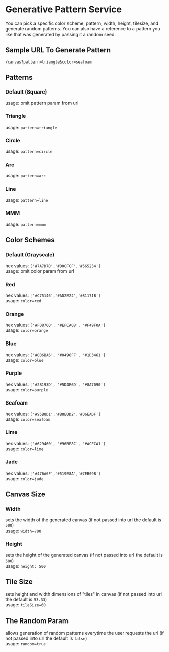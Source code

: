 # Generative Pattern Service

You can pick a specific color scheme, pattern, width, height, tilesize, and generate random patterns. You can also have a reference to a pattern you like that was generated by passing it a random seed. 

## Sample URL To Generate Pattern

`/canvas?pattern=triangle&color=seafoam`

## Patterns

### Default (Square)
usage: omit pattern param from url

### Triangle
usage: `pattern=triangle`

### Circle
usage: `pattern=circle`

### Arc
usage: `pattern=arc`

### Line
usage: `pattern=line`

### MMM
usage: `pattern=mmm`

## Color Schemes

### Default (Grayscale)
hex values: `['#7A7D7D','#D0CFCF','#565254']`\
usage: omit color param from url

### Red
hex values: `['#C75146','#AD2E24','#81171B']`\
usage: `color=red`

### Orange
hex values: `['#F08700', '#EFCA08', '#F49F0A']`\
usage: `color=orange`

### Blue
hex values: `['#006BA6', '#0496FF', '#1D3461']`\
usage: `color=blue`

### Purple
hex values: `['#2B193D', '#5D4E6D', '#8A7090']`\
usage: `color=purple`

### Seafoam
hex values: `['#95B8D1','#B8E0D2','#D6EADF']`\
usage: `color=seafoam`

### Lime
hex values: `['#629460', '#96BE8C', '#ACECA1']`\
usage: `color=lime`

### Jade
hex values: `['#476A6F','#519E8A','#7EB09B']`\
usage: `color=jade`

## Canvas Size 

### Width
sets the width of the generated canvas (if not passed into url the default is `500`)\
usage: `width=700`

### Height
sets the height of the generated canvas (if not passed into url the default is `500`)\
usage: `height: 500`

## Tile Size
sets height and width dimensions of "tiles" in canvas (if not passed into url the default is `53.33`)\
usage: `tileSize=60`

## The Random Param 
allows generation of random patterns everytime the user requests the url (if not passed into url the default is `false`)\
usage: `random=true`


